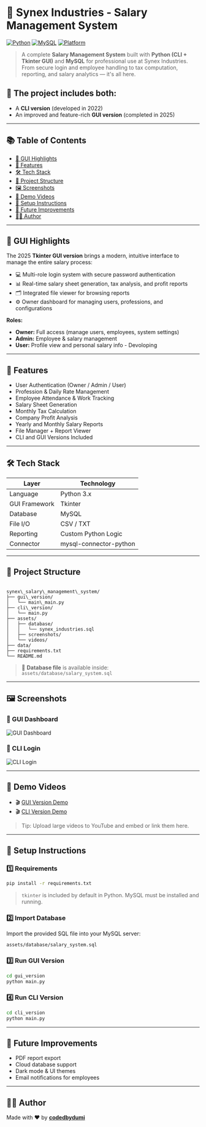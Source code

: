 
# 💼 Synex Industries - Salary Management System

[![Python](https://img.shields.io/badge/Python-3.10-blue.svg)](https://www.python.org/)
[![MySQL](https://img.shields.io/badge/Database-MySQL-brightgreen)](https://www.mysql.com/)
[![Platform](https://img.shields.io/badge/Platform-Windows%20%7C%20Linux-lightgrey)]()

> A complete **Salary Management System** built with **Python (CLI + Tkinter GUI)** and **MySQL** for professional use at Synex Industries. From secure login and employee handling to tax computation, reporting, and salary analytics — it's all here.

## 📌 The project includes both:
- A **CLI version** (developed in 2022)
- An improved and feature-rich **GUI version** (completed in 2025)
---

## 📚 Table of Contents

- [🌟 GUI Highlights](#-gui-highlights)
- [🚀 Features](#-features)
- [🛠️ Tech Stack](#️-tech-stack)
- [📁 Project Structure](#-project-structure)
- [🖼️ Screenshots](#-screenshots)
- [🎥 Demo Videos](#-demo-videos)
- [🔧 Setup Instructions](#-setup-instructions)
- [📌 Future Improvements](#-future-improvements)
- [🙋‍♂️ Author](#-author)

---

## 🌟 GUI Highlights

The 2025 **Tkinter GUI version** brings a modern, intuitive interface to manage the entire salary process:

- 💻 Multi-role login system with secure password authentication  
- 📊 Real-time salary sheet generation, tax analysis, and profit reports  
- 🗂️ Integrated file viewer for browsing reports  
- ⚙️ Owner dashboard for managing users, professions, and configurations  

**Roles:**
- **Owner:** Full access (manage users, employees, system settings)  
- **Admin:** Employee & salary management  
- **User:** Profile view and personal salary info  - Devoloping 

---

## 🚀 Features

- User Authentication (Owner / Admin / User)
- Profession & Daily Rate Management
- Employee Attendance & Work Tracking
- Salary Sheet Generation
- Monthly Tax Calculation
- Company Profit Analysis
- Yearly and Monthly Salary Reports
- File Manager + Report Viewer
- CLI and GUI Versions Included

---

## 🛠️ Tech Stack

| Layer         | Technology          |
|---------------|---------------------|
| Language      | Python 3.x          |
| GUI Framework | Tkinter             |
| Database      | MySQL               |
| File I/O      | CSV / TXT           |
| Reporting     | Custom Python Logic |
| Connector     | mysql-connector-python |

---

## 📁 Project Structure

```

synex\_salary\_management\_system/
├── gui\_version/
│   └── main\_main.py
├── cli\_version/
│   └── main.py
├── assets/
│   ├── database/
│   │   └── synex_industries.sql
│   ├── screenshots/
│   └── videos/
├── data/
├── requirements.txt
└── README.md

````

> 📂 **Database file** is available inside: `assets/database/salary_system.sql`

---

## 🖼️ Screenshots

### 🔹 GUI Dashboard  
![GUI Dashboard](assets/screenshots/gui_dashboard.png)

### 🔹 CLI Login  
![CLI Login](assets/screenshots/cli_login.png)

---

## 🎥 Demo Videos

- 🎬 [GUI Version Demo](assets/videos/gui_demo.mp4)
- 🎬 [CLI Version Demo](assets/videos/Synex_project_cli_guide_video_2022.mp4)

> Tip: Upload large videos to YouTube and embed or link them here.

---

## 🔧 Setup Instructions

### 1️⃣ Requirements

```bash
pip install -r requirements.txt
````

> `tkinter` is included by default in Python.
> MySQL must be installed and running.

### 2️⃣ Import Database

Import the provided SQL file into your MySQL server:

```
assets/database/salary_system.sql
```

### 3️⃣ Run GUI Version

```bash
cd gui_version
python main.py
```

### 4️⃣ Run CLI Version

```bash
cd cli_version
python main.py
```

---

## 📌 Future Improvements

* PDF report export
* Cloud database support
* Dark mode & UI themes
* Email notifications for employees

---

## 🙋‍♂️ Author

Made with ❤️ by [**codedbydumi**](https://github.com/codedbydumi)



